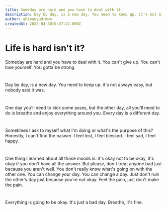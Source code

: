 ```yaml
---
title: Someday are hard and you have to deal with it
description: Day by day, is a new day. You need to keep up. it's not always easy, but nobody said it was.
author: abimanyudrmwn
createdAt: 2023-04-3019:37:22.000Z
---
```


# Life is hard isn't it?

Someday are hard and you have to deal with it. You can't give up. You can't lose yourself. You gotta be strong.
#
Day by day, is a new day. You need to keep up. it's not always easy, but nobody said it was.
#
One day you'll need to kick some asses, but the other day, all you'll need to do is breathe and enjoy everything around you. Every day is a different day.
#
Sometimes I ask to myself what I'm doing or what's the purpose of this? Honestly, I can't find the naswer. I feel lost, I feel blessed. I feel sad, I feel happy.
#
One thing I learned about all those moods is: it's okay not to be  okay, it's okay if you don't have all the answer. But please, don't treat anyone bad just because you aren't well. You don't really know what's going on with the other one. You can change your day. You can change a day. Just don't ruin the other's day just because you're not okay. Feel the pain, just don't make the pain.
#
Everything is going to be okay. It's just a bad day. Breathe, it's fine.
